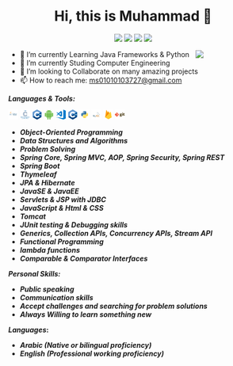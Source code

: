 <h1 align="center">Hi, this is Muhammad 👋</h1>
<p align="center">
    <a href="https://www.linkedin.com/in/muhammad-salah-4a749018b/"><img src="https://img.shields.io/badge/LinkedIn-Contact-blue"/></a>
    <a href="https://www.youtube.com/channel/UCnVzhpqu7gFn_1ycHyI9ofA"><img src="https://img.shields.io/badge/Youtube-Contact-red"/></a>
    <a href="https://www.hackerrank.com/mo_sala7"><img src="https://img.shields.io/badge/HackerRank-Follow-green"/></a>
    <a href="https://www.facebook.com/profile.php?id=100004219846601"><img src="https://img.shields.io/badge/Facebook-Contact-blue"/></a>
  </p>

  <img src="https://github.com/mohamedabusrea/mohamedabusrea/blob/master/profile-img.png" align="right" width="25%"/>

- 🔭 I’m currently Learning Java Frameworks & Python
- 🌱 I’m currently Studing Computer Engineering
- 👯 I’m looking to Collaborate on many amazing projects
- 📫 How to reach me: ms01010103727@gmail.com


**_**Languages & Tools:**_**

<code><img height="20" src="https://raw.githubusercontent.com/github/explore/80688e429a7d4ef2fca1e82350fe8e3517d3494d/topics/java/java.png"></code>
<code><img height="20" src="https://raw.githubusercontent.com/github/explore/80688e429a7d4ef2fca1e82350fe8e3517d3494d/topics/c/c.png"></code>
<code><img height="20" src="https://raw.githubusercontent.com/github/explore/80688e429a7d4ef2fca1e82350fe8e3517d3494d/topics/cpp/cpp.png"></code>
<code><img height="20" src="https://raw.githubusercontent.com/github/explore/80688e429a7d4ef2fca1e82350fe8e3517d3494d/topics/android/android.png"></code>
<code><img height="20" src="https://raw.githubusercontent.com/github/explore/80688e429a7d4ef2fca1e82350fe8e3517d3494d/topics/visual-studio-code/visual-studio-code.png"></code>
<code><img height="20" src="https://raw.githubusercontent.com/github/explore/80688e429a7d4ef2fca1e82350fe8e3517d3494d/topics/cpp/cpp.png"></code>
<code><img height="20" src="https://raw.githubusercontent.com/github/explore/80688e429a7d4ef2fca1e82350fe8e3517d3494d/topics/python/python.png"></code>
<code><img height="20" src="https://raw.githubusercontent.com/github/explore/80688e429a7d4ef2fca1e82350fe8e3517d3494d/topics/mysql/mysql.png"></code>
<code><img height="20" src="https://raw.githubusercontent.com/github/explore/80688e429a7d4ef2fca1e82350fe8e3517d3494d/topics/firebase/firebase.png"></code>
<code><img height="20" src="https://raw.githubusercontent.com/github/explore/80688e429a7d4ef2fca1e82350fe8e3517d3494d/topics/git/git.png"></code>

- **_Object-Oriented Programming_**
- **_Data Structures and Algorithms_**
- **_Problem Solving_**
- **_Spring Core, Spring MVC, AOP, Spring Security, Spring REST_**
- **_Spring Boot_**
- **_Thymeleaf_**
- **_JPA & Hibernate_** 
- **_JavaSE & JavaEE_**
- **_Servlets & JSP with JDBC_**
- **_JavaScript & Html & CSS_**
- **_Tomcat_**
- **_JUnit testing & Debugging skills_**
- **_Generics, Collection APIs, Concurrency APIs, Stream API_**
- **_Functional Programming_**
- **_lambda functions_**
- **_Comparable & Comparator Interfaces_**

**_Personal Skills:_**
- **_Public speaking_**
- **_Communication skills_**
- **_Accept challenges and searching for problem solutions_**
- **_Always Willing to learn something new_**

**_Languages_:**

- **_Arabic (Native or bilingual proficiency)_**
- **_English (Professional working proficiency)_**

